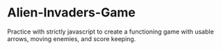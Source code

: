 # Alien-Invaders-Game 
Practice with strictly javascript to create a functioning game with usable arrows, moving enemies, and score keeping.